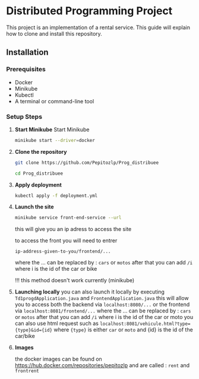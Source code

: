 # Distributed Programming Project

This project is an implementation of a rental service. This guide will explain how to clone and install this repository.

## Installation

### Prerequisites
- Docker
- Minikube
- Kubectl
- A terminal or command-line tool

### Setup Steps

1. **Start Minikube**
    Start Minikube
    ```bash
    minikube start --driver=docker
    ```

2. **Clone the repository**
    ```bash
    git clone https://github.com/Pepitozlp/Prog_distribuee
    ```
    ```bash
    cd Prog_distribuee
    ```

3. **Apply deployment**
    ```bash
    kubectl apply -f deployment.yml
    ```

4. **Launch the site**
    ```bash
    minikube service front-end-service --url 
    ```
    this will give you an ip adress to access the site

    to access the front you will need to entrer
    ```
    ip-address-given-to-you/frontend/...
    ```
    where the ... can be replaced by :  ```cars``` or  ```motos```
    after that you can add  ```/i ``` where i is the id of the car or bike 

    !!! this method doesn't work currently (minikube)

5. **Launching locally**
    you can also launch it locally by executing ```Td1progdApplication.java``` and ```FrontendApplication.java```
    this will allow you to access both the backend via ```localhost:8080/...``` or the frontend via ```localhost:8081/frontend/...```  where the ... can be replaced by :  ```cars``` or  ```motos```
    after that you can add  ```/i``` where i is the id of the car or moto 
    you can also use html request such as ```localhost:8081/vehicule.html?type={type}&id={id}``` where ```{type}``` is either ```car``` or ```moto``` and 
    {id} is the id of the car/bike

5. **Images**


    the docker images can be found on https://hub.docker.com/repositories/pepitozlp and are called : ```rent``` and ```frontrent```